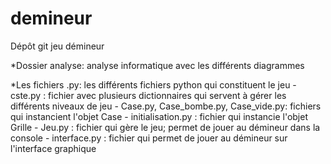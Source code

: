 # demineur
Dépôt git jeu démineur

*Dossier analyse: analyse informatique avec les différents diagrammes

*Les fichiers .py: les différents fichiers python qui constituent le jeu
    - cste.py : fichier avec plusieurs dictionnaires qui servent à gérer les différents niveaux de jeu
    - Case.py, Case_bombe.py, Case_vide.py: fichiers qui instancient l'objet Case
    - initialisation.py : fichier qui instancie l'objet Grille
    - Jeu.py : fichier qui gère le jeu; permet de jouer au démineur dans la console
    - interface.py : fichier qui permet de jouer au démineur sur l'interface graphique

